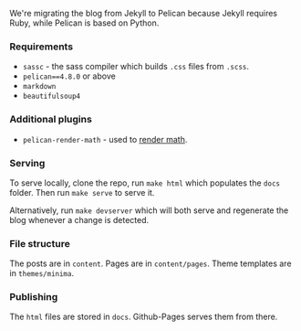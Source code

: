 We're migrating the blog from Jekyll to Pelican because Jekyll requires Ruby, while Pelican is based on Python.

### Requirements
- `sassc` - the sass compiler which builds `.css` files from `.scss`.
- `pelican==4.8.0` or above
- `markdown`
- `beautifulsoup4`

### Additional plugins
- `pelican-render-math` - used to [render math](https://github.com/pelican-plugins/render-math).

### Serving
To serve locally, clone the repo, run `make html` which populates the `docs` folder. Then run `make serve` to serve it.

Alternatively, run `make devserver` which will both serve and regenerate the blog whenever a change is detected.

### File structure
The posts are in `content`. Pages are in `content/pages`. Theme templates are in `themes/minima`.

### Publishing
The `html` files are stored in `docs`. Github-Pages serves them from there.
